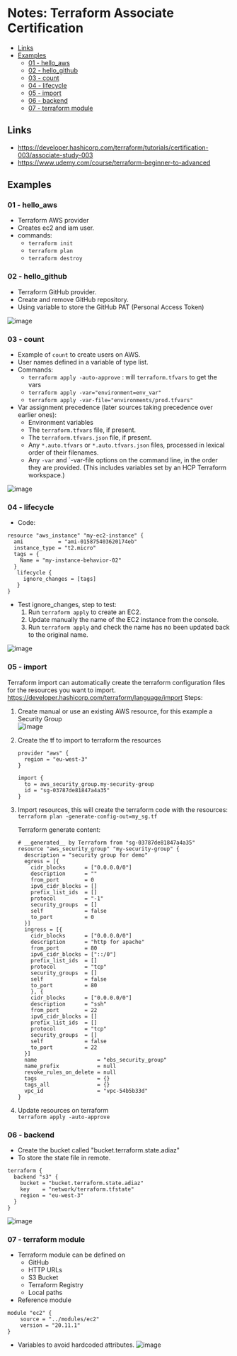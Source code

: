 <h1>Notes: Terraform Associate Certification</h1>

<!-- TOC -->
  * [Links](#links)
  * [Examples](#examples)
    * [01 - hello_aws](#01---helloaws)
    * [02 - hello_github](#02---hellogithub)
    * [03 - count](#03---count)
    * [04 - lifecycle](#04---lifecycle)
    * [05 - import](#05---import)
    * [06 - backend](#06---backend)
    * [07 - terraform module](#07---terraform-module)
<!-- TOC -->

## Links
* https://developer.hashicorp.com/terraform/tutorials/certification-003/associate-study-003
* https://www.udemy.com/course/terraform-beginner-to-advanced

## Examples
### 01 - hello_aws
* Terraform AWS provider
* Creates ec2 and iam user.
* commands:
  * `terraform init`
  * `terraform plan`
  * `terraform destroy`

### 02 - hello_github
* Terraform GitHub provider.
* Create and remove GitHub repository.
* Using variable to store the GitHub PAT (Personal Access Token)

![image](https://github.com/user-attachments/assets/4c0f7131-9bd4-4078-884e-3c17e9e27012)

### 03 - count
* Example of `count` to create users on AWS.
* User names defined in a variable of type list.
* Commands:
  * `terraform apply -auto-approve` : will `terraform.tfvars` to get the vars
  * `terraform apply -var="environment=env_var"`
  * `terraform apply -var-file="environments/prod.tfvars"`
* Var assignment precedence (later sources taking precedence over earlier ones):
  * Environment variables
  * The `terraform.tfvars` file, if present.
  * The `terraform.tfvars.json` file, if present.
  * Any `*.auto.tfvars` or `*.auto.tfvars.json` files, processed in lexical order of their filenames.
  * Any `-var` and `-var-file options on the command line, in the order they are provided. (This includes variables set by an HCP Terraform workspace.)

![image](https://github.com/user-attachments/assets/b75f5814-6310-40ea-b8f3-85f88688c227)

### 04 - lifecycle
* Code:
```hcl
resource "aws_instance" "my-ec2-instance" {
  ami           = "ami-015875403620174eb"
  instance_type = "t2.micro"
  tags = {
    Name = "my-instance-behavior-02"
  }
   lifecycle {
     ignore_changes = [tags]
   }
}
```

* Test ignore_changes, step to test:
  1. Run `terraform apply` to create an EC2.
  2. Update manually the name of the EC2 instance from the console.
  3. Run `terraform apply` and check the name has no been updated back to the original name.  

![image](https://github.com/user-attachments/assets/fe6373ac-9ed5-46af-b2b3-be1da6dab834)

### 05 - import
Terraform import can automatically create the terraform configuration files for the resources you want to import.
https://developer.hashicorp.com/terraform/language/import
Steps:
1. Create manual or use an existing AWS resource, for this example a Security Group  
![image](https://github.com/user-attachments/assets/9576730f-cf3e-4a8c-8c53-79b509799b55)   

2. Create the tf to import to terraform the resources  
    ```hcl
    provider "aws" {
      region = "eu-west-3"
    }
    
    import {
      to = aws_security_group.my-security-group
      id = "sg-03787de81847a4a35"
    }
    ```
3. Import resources, this will create the terraform code with the resources:  
    `terraform plan -generate-config-out=my_sg.tf`  

    Terraform generate content:  
    ```hcl
    # __generated__ by Terraform from "sg-03787de81847a4a35"
    resource "aws_security_group" "my-security-group" {
      description = "security group for demo"
      egress = [{
        cidr_blocks      = ["0.0.0.0/0"]
        description      = ""
        from_port        = 0
        ipv6_cidr_blocks = []
        prefix_list_ids  = []
        protocol         = "-1"
        security_groups  = []
        self             = false
        to_port          = 0
      }]
      ingress = [{
        cidr_blocks      = ["0.0.0.0/0"]
        description      = "http for apache"
        from_port        = 80
        ipv6_cidr_blocks = ["::/0"]
        prefix_list_ids  = []
        protocol         = "tcp"
        security_groups  = []
        self             = false
        to_port          = 80
        }, {
        cidr_blocks      = ["0.0.0.0/0"]
        description      = "ssh"
        from_port        = 22
        ipv6_cidr_blocks = []
        prefix_list_ids  = []
        protocol         = "tcp"
        security_groups  = []
        self             = false
        to_port          = 22
      }]
      name                   = "ebs_security_group"
      name_prefix            = null
      revoke_rules_on_delete = null
      tags                   = {}
      tags_all               = {}
      vpc_id                 = "vpc-54b5b33d"
    }
    ```
4. Update resources on terraform  
    `terraform apply -auto-approve`

### 06 - backend
* Create the bucket called "bucket.terraform.state.adiaz"
* To store the state file in remote.
````hcl
terraform {
  backend "s3" {
    bucket = "bucket.terraform.state.adiaz"
    key    = "network/terraform.tfstate"
    region = "eu-west-3"
  }
}
````
![image](https://github.com/user-attachments/assets/2d2d8ede-6547-47bb-b8d5-9b992bc6d5a3)

### 07 - terraform module
* Terraform module can be defined on 
  * GitHub
  * HTTP URLs
  * S3 Bucket
  * Terraform Registry
  * Local paths
* Reference module
````hcl
module "ec2" {
    source = "../modules/ec2"
    version = "20.11.1"    
}
````
* Variables to avoid hardcoded attributes.
![image](https://github.com/user-attachments/assets/d742fd45-0520-430e-987e-1ea6cf1c144c)



